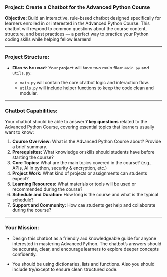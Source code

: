 ### Project: Create a Chatbot for the Advanced Python Course

**Objective:**
Build an interactive, rule-based chatbot designed specifically for learners enrolled in or interested in the Advanced Python Course.
This chatbot will respond to common questions about the course content, structure, and best practices — a perfect way to practice your Python coding skills while helping fellow learners!

---

### Project Structure:

* **Files to be used:**
  Your project will have two main files: `main.py` and `utils.py`.

  * `main.py` will contain the core chatbot logic and interaction flow.
  * `utils.py` will include helper functions to keep the code clean and modular.

---

### Chatbot Capabilities:

Your chatbot should be able to answer **7 key questions** related to the Advanced Python Course, covering essential topics that learners usually want to know:

1. **Course Overview:** What is the Advanced Python Course about? Provide a brief summary.
2. **Prerequisites:** What knowledge or skills should students have before starting the course?
3. **Core Topics:** What are the main topics covered in the course? (e.g., APIs, AI in python, security & encryption, etc.)
4. **Project Work:** What kind of projects or assignments can students expect?
5. **Learning Resources:** What materials or tools will be used or recommended during the course?
6. **Schedule and Duration:** How long is the course and what is the typical schedule?
7. **Support and Community:** How can students get help and collaborate during the course?

---

### Your Mission:

- Design this chatbot as a friendly and knowledgeable guide for anyone interested in mastering Advanced Python. The chatbot’s answers should be accurate, clear, and encourage learners to explore deeper concepts confidently.

- You should be using dictionaries, lists and functions. Also you should include try/except to ensure clean structured code.

